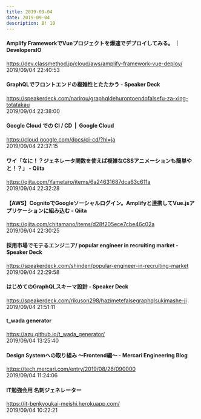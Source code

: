 ```yaml
---
title: 2019-09-04
date: 2019-09-04
description: B! 10
---
```


#### Amplify FrameworkでVueプロジェクトを爆速でデプロイしてみる。 ｜ DevelopersIO
https://dev.classmethod.jp/cloud/aws/amplify-framework-vue-deploy/<br>
2019/09/04 22:40:53<br>


#### GraphQLでフロントエンドの複雑性とたたかう - Speaker Deck
https://speakerdeck.com/narirou/graphqldehurontoendofalsefu-za-xing-totatakau<br>
2019/09/04 22:38:00<br>


#### Google Cloud での CI / CD   |  Google Cloud
https://cloud.google.com/docs/ci-cd/?hl=ja<br>
2019/09/04 22:37:15<br>


#### ワイ「なに！？ジェネレータ関数を使えば複雑なCSSアニメーションも簡単やと！？」 - Qiita
https://qiita.com/Yametaro/items/6a24631687dca63c611a<br>
2019/09/04 22:32:28<br>


#### 【AWS】CognitoでGoogleソーシャルログイン。Amplifyと連携してVue.jsアプリケーションに組み込む - Qiita
https://qiita.com/chitamano/items/d28f205ece7cbe46c02a<br>
2019/09/04 22:30:25<br>


#### 採用市場でモテるエンジニア/ popular engineer in recruiting market - Speaker Deck
https://speakerdeck.com/shinden/popular-engineer-in-recruiting-market<br>
2019/09/04 22:29:58<br>


#### はじめてのGraphQLスキーマ設計 - Speaker Deck
https://speakerdeck.com/rikuson298/hazimetefalsegraphqlsukimashe-ji<br>
2019/09/04 21:51:11<br>


#### t_wada generator
https://azu.github.io/t_wada_generator/<br>
2019/09/04 13:25:40<br>


#### Design Systemへの取り組み 〜Frontend編〜 - Mercari Engineering Blog
https://tech.mercari.com/entry/2019/08/26/090000<br>
2019/09/04 11:24:06<br>


#### IT勉強会用 名刺ジェネレーター
https://it-benkyoukai-meishi.herokuapp.com/<br>
2019/09/04 10:22:21<br>


